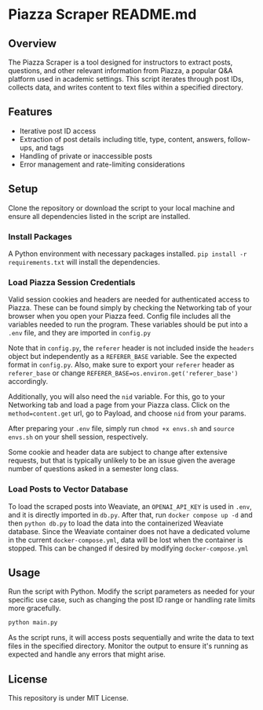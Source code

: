 # Piazza Scraper README.md

## Overview

The Piazza Scraper is a tool designed for instructors to extract posts, questions, and other relevant information from Piazza, a popular Q&A platform used in academic settings. This script iterates through post IDs, collects data, and writes content to text files within a specified directory.

## Features

- Iterative post ID access
- Extraction of post details including title, type, content, answers, follow-ups, and tags
- Handling of private or inaccessible posts
- Error management and rate-limiting considerations

## Setup

Clone the repository or download the script to your local machine and ensure all dependencies listed in the script are installed.

### Install Packages

A Python environment with necessary packages installed. `pip install -r requirements.txt` will install the dependencies.

### Load Piazza Session Credentials

Valid session cookies and headers are needed for authenticated access to Piazza. These can be found simply by checking the Networking tab of your browser when you open your Piazza feed. Config file includes all the variables needed to run the program. These variables should be put into a `.env` file, and they are imported in `config.py`

Note that in `config.py`, the `referer` header is not included inside the `headers` object but independently as a `REFERER_BASE` variable. See the expected format in `config.py`. Also, make sure to export your `referer` header as `referer_base` or change `REFERER_BASE=os.environ.get('referer_base')` accordingly.

Additionally, you will also need the `nid` variable. For this, go to your Networking tab and load a page from your Piazza class. Click on the `method=content.get` url, go to Payload, and choose `nid` from your params.

After preparing your `.env` file, simply run `chmod +x envs.sh` and `source envs.sh` on your shell session, respectively.

Some cookie and header data are subject to change after extensive requests, but that is typically unlikely to be an issue given the average number of questions asked in a semester long class.

### Load Posts to Vector Database

To load the scraped posts into Weaviate, an `OPENAI_API_KEY` is used in `.env`, and it is directly imported in `db.py`. After that, run `docker compose up -d` and then `python db.py` to load the data into the containerized Weaviate database. Since the Weaviate container does not have a dedicated volume in the current `docker-compose.yml`, data will be lost when the container is stopped. This can be changed if desired by modifying `docker-compose.yml`

## Usage

Run the script with Python. Modify the script parameters as needed for your specific use case, such as changing the post ID range or handling rate limits more gracefully.

```bash
python main.py
```

As the script runs, it will access posts sequentially and write the data to text files in the specified directory. Monitor the output to ensure it's running as expected and handle any errors that might arise.

## License

This repository is under MIT License.
